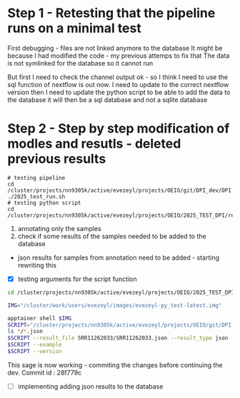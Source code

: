 

# Step 1 - Retesting that the pipeline runs on a minimal test

First debugging - files are not linked anymore to the database 
It might be because I had modified the code - my previous attemps to fix that
The data is not symlinked for the database so it cannot run 

But first I need to check the channel  output 
ok - so I think I need to use the sql function of nextflow is out now. 
I need to update to the correct nextflow version
then I need to update the python script to be able to add the data to the database
it will then be a sql database and not a sqlite database


<!-- was here before modif - could restore specific folders as is 
I need to restor to commit ID  or to take those files from there : 7e50c99
git diff 7e50c99 -- modules

git checkout 7e50c99 -- modules
git checkout 7e50c99 -- workflows
-->


# Step 2 - Step by step modification of modles and resutls - deleted previous results

```shell
# testing pipeline
cd /cluster/projects/nn9305k/active/evezeyl/projects/OEIO/git/DPI_dev/DPI
./2025_test_run.sh
# testing python script
cd /cluster/projects/nn9305k/active/evezeyl/projects/OEIO/2025_TEST_DPI/results

``` 
1. annotating only the samples 
2. check if some results of the samples needed to be added to the database
- json results for samples from annotation need to be added - starting rewriting this

- [x] testing arguments for the script function
```bash
cd /cluster/projects/nn9305k/active/evezeyl/projects/OEIO/2025_TEST_DPI/results/02_ANNOTATE

IMG="/cluster/work/users/evezeyl/images/evezeyl-py_test-latest.img"

apptainer shell $IMG
SCRIPT="/cluster/projects/nn9305k/active/evezeyl/projects/OEIO/git/DPI_dev/DPI/bin/results_to_db.py"
ls */*.json
$SCRIPT --result_file SRR11262033/SRR11262033.json --result_type json --id SRR11262033 --database 2025_DPI_test.sqlite --comment test
$SCRIPT --example
$SCRIPT --version
``` 

This sage is now working - commiting the changes before continuing the dev. 
Commit id : 28f779c
 

- [ ] implementing adding json results to the database
